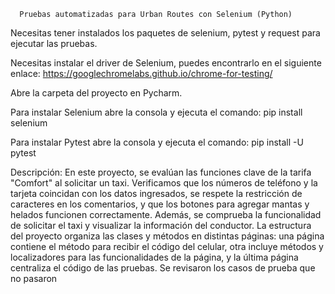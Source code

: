       Pruebas automatizadas para Urban Routes con Selenium (Python)

Necesitas tener instalados los paquetes de selenium, pytest y request para ejecutar las pruebas.

Necesitas instalar el driver de Selenium, puedes encontrarlo en el siguiente
 enlace: https://googlechromelabs.github.io/chrome-for-testing/

Abre la carpeta del proyecto en Pycharm.

Para instalar Selenium abre la consola y ejecuta el comando: pip install selenium

Para instalar Pytest abre la consola y ejecuta el comando: pip install -U pytest

Descripción: En este proyecto, se evalúan las funciones clave de la tarifa "Comfort"
 al solicitar un taxi. Verificamos que los números de teléfono y la tarjeta coincidan
con los datos ingresados, se respete la restricción de caracteres en los comentarios,
y que los botones para agregar mantas y helados funcionen correctamente. Además, se
comprueba la funcionalidad de solicitar el taxi y visualizar la información del 
conductor. La estructura del proyecto organiza las clases y métodos en distintas
páginas: una página contiene el método para recibir el código del celular, otra incluye
métodos y localizadores para las funcionalidades de la página, y la última página
centraliza el código de las pruebas. Se revisaron los casos de prueba que no pasaron